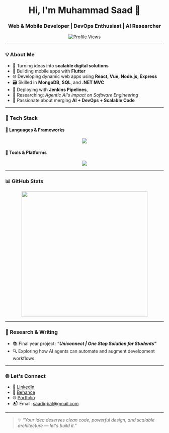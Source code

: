 <h1 align="center">Hi, I'm Muhammad Saad 👋</h1>
<h3 align="center">Web & Mobile Developer | DevOps Enthusiast | AI Researcher</h3>

<p align="center">
  <img src="https://komarev.com/ghpvc/?username=saadiqbal603&label=Profile%20views&color=0e75b6&style=flat" alt="Profile Views" />
</p>

---

### 💡 About Me

- 🚀 Turning ideas into **scalable digital solutions**
- 📱 Building mobile apps with **Flutter**
- 🌐 Developing dynamic web apps using **React, Vue, Node.js, Express**
- 🗃️ Skilled in **MongoDB**, **SQL**, and **.NET MVC**
- 🔧 Deploying with **Jenkins Pipelines**,
- 🤖 Researching: *Agentic AI's impact on Software Engineering*
- 🧠 Passionate about merging **AI + DevOps + Scalable Code**

---

### 🔧 Tech Stack

#### 🚀 Languages & Frameworks
<p align="center">
  <img src="https://skillicons.dev/icons?i=flutter,react,nodejs,express,dotnet,mongodb,mysql,sql,html,css,js,c,java,python" />
</p>

#### 🧰 Tools & Platforms
<p align="center">
  <img src="https://skillicons.dev/icons?i=jenkins,postman,vscode,git,github,visualstudio" />
</p>

---

### 📊 GitHub Stats

<p align="center">
  <img src="https://streak-stats.demolab.com/?user=saadiqbal603&theme=radical" width="400" />
</p>


---

### 🧠 Research & Writing

- 📚 Final year project: _**"Uniconnect | One Stop Solution for Students"**_
- 🔍 Exploring how AI agents can automate and augment development workflows

---

### 🌐 Let's Connect

- 💼 [LinkedIn](https://www.linkedin.com/in/muhammad-saad-2a74b9255)
- 🎨 [Behance](https://www.behance.net/muhammadsaad372)
- 🌐 [Portfolio](https://muhammad-saads-projects-39007950.vercel.app/)
- 📬 Email: saadiqbal@gmail.com

---

> ✨ *“Your idea deserves clean code, powerful design, and scalable architecture — let's build it.”*
